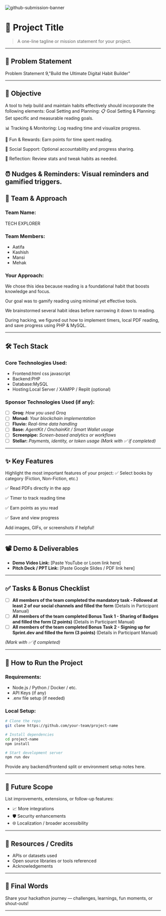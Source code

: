 ![github-submission-banner](https://github.com/user-attachments/assets/a1493b84-e4e2-456e-a791-ce35ee2bcf2f)

# 🚀 Project Title

> A one-line tagline or mission statement for your project.

---

## 📌 Problem Statement

Problem Statement 9,"Build the Ultimate Digital Habit Builder"


---

## 🎯 Objective
A tool to help build and maintain habits effectively should incorporate the following elements:
Goal Setting and Planning:
📋 Goal Setting & Planning: Set specific and measurable reading goals.

📊 Tracking & Monitoring: Log reading time and visualize progress.

🎉 Fun & Rewards: Earn points for time spent reading.

👥 Social Support: Optional accountability and progress sharing.

🔁 Reflection: Review stats and tweak habits as needed.

⏰ Nudges & Reminders: Visual reminders and gamified triggers.
---

## 🧠 Team & Approach

### Team Name:  
TECH EXPLORER

### Team Members:  
- Aatifa 
- Kashish 
- Mansi
- Mehak


### Your Approach:  
We chose this idea because reading is a foundational habit that boosts knowledge and focus.

Our goal was to gamify reading using minimal yet effective tools.

We brainstormed several habit ideas before narrowing it down to reading.

During hacking, we figured out how to implement timers, local PDF reading, and save progress using PHP & MySQL.

---

## 🛠️ Tech Stack

### Core Technologies Used:
- Frontend:html css javascript
- Backend:PHP
- Database:MySQL
- Hosting:Local Server / XAMPP / Replit (optional)

### Sponsor Technologies Used (if any):
- [ ] **Groq:** _How you used Groq_  
- [ ] **Monad:** _Your blockchain implementation_  
- [ ] **Fluvio:** _Real-time data handling_  
- [ ] **Base:** _AgentKit / OnchainKit / Smart Wallet usage_  
- [ ] **Screenpipe:** _Screen-based analytics or workflows_  
- [ ] **Stellar:** _Payments, identity, or token usage_
*(Mark with ✅ if completed)*
---

## ✨ Key Features

Highlight the most important features of your project:
✅ Select books by category (Fiction, Non-Fiction, etc.)

✅ Read PDFs directly in the app

✅ Timer to track reading time

✅ Earn points as you read

✅ Save and view progress 

Add images, GIFs, or screenshots if helpful!

---

## 📽️ Demo & Deliverables

- **Demo Video Link:** [Paste YouTube or Loom link here]  
- **Pitch Deck / PPT Link:** [Paste Google Slides / PDF link here]  

---

## ✅ Tasks & Bonus Checklist

- [ ] **All members of the team completed the mandatory task - Followed at least 2 of our social channels and filled the form** (Details in Participant Manual)  
- [ ] **All members of the team completed Bonus Task 1 - Sharing of Badges and filled the form (2 points)**  (Details in Participant Manual)
- [ ] **All members of the team completed Bonus Task 2 - Signing up for Sprint.dev and filled the form (3 points)**  (Details in Participant Manual)

*(Mark with ✅ if completed)*

---

## 🧪 How to Run the Project

### Requirements:
- Node.js / Python / Docker / etc.
- API Keys (if any)
- .env file setup (if needed)

### Local Setup:
```bash
# Clone the repo
git clone https://github.com/your-team/project-name

# Install dependencies
cd project-name
npm install

# Start development server
npm run dev
```

Provide any backend/frontend split or environment setup notes here.

---

## 🧬 Future Scope

List improvements, extensions, or follow-up features:

- 📈 More integrations  
- 🛡️ Security enhancements  
- 🌐 Localization / broader accessibility  

---

## 📎 Resources / Credits

- APIs or datasets used  
- Open source libraries or tools referenced  
- Acknowledgements  

---

## 🏁 Final Words

Share your hackathon journey — challenges, learnings, fun moments, or shout-outs!

---
